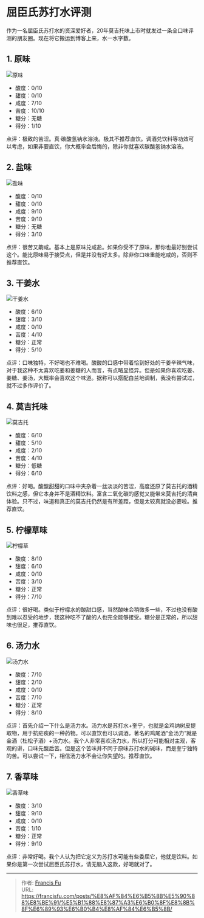 # 屈臣氏苏打水评测


作为一名屈臣氏苏打水的资深爱好者，20年莫吉托味上市时就发过一条全口味评测的朋友圈。现在将它搬运到博客上来，水一水字数。

<!--more-->

## 1. 原味

![原味](/images/评测合辑/屈臣氏苏打水评测/原味.jpg)

* 酸度：0/10
* 甜度：0/10
* 咸度：7/10
* 苦度：10/10
* 糖分：无糖
* 得分：1/10

点评：极致的苦涩。真·碳酸氢钠水溶液。极其不推荐直饮。调酒兑饮料等功效可以考虑，如果非要直饮，你大概率会后悔的，除非你就喜欢碳酸氢钠水溶液。

## 2. 盐味

![盐味](/images/评测合辑/屈臣氏苏打水评测/盐味.webp)

* 酸度：0/10
* 甜度：0/10
* 咸度：9/10
* 苦度：9/10
* 糖分：无糖
* 得分：3/10

点评：很苦又齁咸。基本上是原味兑咸盐。如果你受不了原味，那你也最好别尝试这个。能比原味易于接受点，但是并没有好太多。除非你口味重能吃咸的，否则不推荐直饮。

## 3. 干姜水

![干姜水](/images/评测合辑/屈臣氏苏打水评测/干姜.webp)

* 酸度：6/10
* 甜度：3/10
* 咸度：0/10
* 苦度：4/10
* 糖分：正常
* 得分：5/10

点评：口味独特，不好喝也不难喝。酸酸的口感中带着恰到好处的干姜辛辣气味，对于我这种不太喜欢吃姜和姜糖的人而言，有点略显怪异。但是如果你喜欢吃姜、姜糖、姜汤，大概率会喜欢这个味道。据称可以搭配白兰地调制，我没有尝试过，就不过多作评价了。

## 4. 莫吉托味

![莫吉托](/images/评测合辑/屈臣氏苏打水评测/莫吉托.webp)

* 酸度：6/10
* 甜度：5/10
* 咸度：2/10
* 苦度：4/10
* 糖分：低糖
* 得分：6/10

点评：好喝。酸酸甜甜的口味中夹杂着一丝淡淡的苦涩，高度还原了莫吉托的酒精饮料之感，但它本身并不是酒精饮料。富含二氧化碳的感觉又能带来莫吉托的清爽体验。只不过，味道和真正的莫吉托仍然是有所差距，但是太较真就没必要啦。推荐直饮。

## 5. 柠檬草味

![柠檬草](/images/评测合辑/屈臣氏苏打水评测/柠檬草.jpg)

* 酸度：8/10
* 甜度：6/10
* 咸度：0/10
* 苦度：3/10
* 糖分：正常
* 得分：7/10

点评：很好喝。类似于柠檬水的酸甜口感，当然酸味会稍微多一些，不过也没有酸到难以忍受的地步，我这种吃不了酸的人也完全能够接受。糖分是正常的，所以甜味也很足，推荐直饮。

## 6. 汤力水

![汤力水](/images/评测合辑/屈臣氏苏打水评测/汤力.webp)

* 酸度：7/10
* 甜度：2/10
* 咸度：0/10
* 苦度：7/10
* 糖分：正常
* 得分：8/10

点评：首先介绍一下什么是汤力水。汤力水是苏打水+奎宁，也就是金鸡纳树皮提取物，用于抗疟疾的一种药物。可以直饮也可以调酒，著名的鸡尾酒“金汤力”就是金酒（杜松子酒）+汤力水。我个人非常喜欢汤力水，所以打分可能相对主观，客观的讲，口味先酸后苦。但是这个苦味并不同于原味苏打水的碱味，而是奎宁独特的苦。可以尝试一下，相信汤力水不会让你失望的。推荐直饮。

## 7. 香草味

![香草味](/images/评测合辑/屈臣氏苏打水评测/香草.jpg)

* 酸度：3/10
* 甜度：9/10
* 咸度：0/10
* 苦度：1/10
* 糖分：正常
* 得分：9/10

点评：非常好喝。我个人认为把它定义为苏打水可能有些委屈它，他就是饮料。如果你是第一次尝试屈臣氏苏打水，请无脑入这款，好喝就对了。

---

> 作者: [Francis Fu](https://francisfu.com/)  
> URL: https://francisfu.com/posts/%E8%AF%84%E6%B5%8B%E5%90%88%E8%BE%91/%E5%B1%88%E8%87%A3%E6%B0%8F%E8%8B%8F%E6%89%93%E6%B0%B4%E8%AF%84%E6%B5%8B/  

